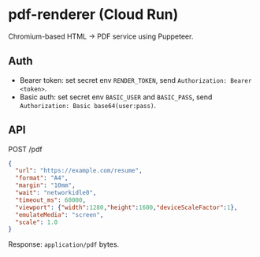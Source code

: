 # pdf-renderer (Cloud Run)

Chromium-based HTML → PDF service using Puppeteer.

## Auth
- Bearer token: set secret env `RENDER_TOKEN`, send `Authorization: Bearer <token>`.
- Basic auth: set secret env `BASIC_USER` and `BASIC_PASS`, send `Authorization: Basic base64(user:pass)`.

## API
POST /pdf
```json
{
  "url": "https://example.com/resume",
  "format": "A4",
  "margin": "10mm",
  "wait": "networkidle0",
  "timeout_ms": 60000,
  "viewport": {"width":1280,"height":1600,"deviceScaleFactor":1},
  "emulateMedia": "screen",
  "scale": 1.0
}
```
Response: `application/pdf` bytes.
